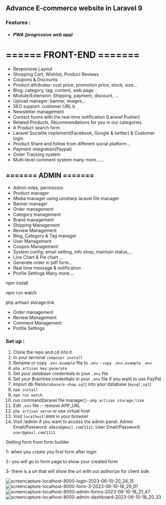 ## Advance E-commerce website in  Laravel 9

### Features :
- ##### PWA (progressive web app)
# ====== FRONT-END =======

- Responsive Layout
- Shopping Cart, Wishlist, Product Reviews
- Coupons & Discounts
- Product attributes: cost price, promotion price, stock, size...
- Blog: category, tag, content, web page 
- Module/Extension: Shipping, payment, discount, ...
- Upload manager: banner, images,..
- SEO support: customer URL b
- Newsletter management
- Contact forms with the real-time notification (Laravel Pusher)
- Related Products, Recommendations for you in our categories
- A Product search form
- Laravel Socialite implement(Facebook, Google & twitter) & Customer login
- Product Share and follow from different social platform...
- Payment integration(Paypal)
- Order Tracking system
- Multi-level comment system
many more......

## ======= ADMIN =======

- Admin roles, permission
- Product manager
- Media manager using unisharp laravel file manager
- Banner manager
- Order management
- Category management
- Brand management
- Shipping Management
- Review Management
- Blog, Category & Tag manager
- User Management
- Coupon Management
- System config: email setting, info shop, maintain status,...
- Line Chart & Pie chart ...
- Generate order in pdf form...
- Real time message & notification
- Profile Settings
Many more....


npm install

npm run watch

php artisan storage:link


- Order management
- Review Management
- Comment Management
- Profile Settings

### Set up :

1. Clone the repo and cd into it
2. In your terminal ```composer install```
3. Rename or copy ```.env.example``` file to ``.env`` - ```copy .env.example .env```
4. ```php artisan key:generate```
5. Set your database credentials in your ```.env``` file
6. Set your Braintree credentials in your ```.env``` file if you want to use PayPal
7. Import db file(```database/e-shop.sql```) into your database (```mysql,sql```)
8. ```npm install```
9. ```npm run watch```
10. run command[laravel file manager]:-  ```php artisan storage:link```
11. Edit ```.env``` file :- remove APP_URL
10. ```php artisan serve``` or use virtual host
11. Visit ```localhost:8000``` in your browser
12. Visit /admin if you want to access the admin panel. Admin Email/Password: ```admin@gmail.com```/```1111```. User Email/Password: ```user@gmail.com```/```1111```




Getting form from form builder

1- when you create you first form after login 

2- you will go to form page to show your created form

3- there is a url that will show the url with out authorize for client side



![screencapture-localhost-8000-login-2023-06-10-20_24_15](https://github.com/fatmasamir272/chanlage-form-builder/assets/61781331/9d3205fe-49f6-4502-b690-9167a1a9a836)
![screencapture-localhost-8000-form-3-2023-06-10-18_25_01](https://github.com/fatmasamir272/chanlage-form-builder/assets/61781331/c7a97a72-74f4-4536-925f-52ba8e8e0eff)
![screencapture-localhost-8000-admin-forms-2023-06-10-18_21_47](https://github.com/fatmasamir272/chanlage-form-builder/assets/61781331/eb98dc3d-7097-4329-b707-318d7dac777f)
![screencapture-localhost-8000-admin-dashboard-2023-06-10-18_20_33](https://github.com/fatmasamir272/chanlage-form-builder/assets/61781331/0e18d1d2-1034-4ead-ae72-6276b6b10107)


